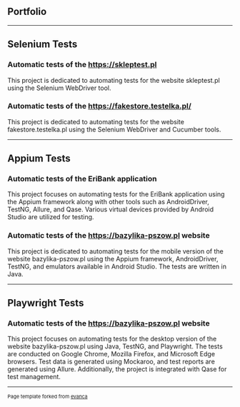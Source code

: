 ## Portfolio

---

## Selenium Tests 

### Automatic tests of the https://skleptest.pl

This project is dedicated to automating tests for the website skleptest.pl using the Selenium WebDriver tool.

### Automatic tests of the https://fakestore.testelka.pl/

This project is dedicated to automating tests for the website fakestore.testelka.pl using the Selenium WebDriver and Cucumber tools.

---

## Appium Tests

### Automatic tests of the EriBank application

This project focuses on automating tests for the EriBank application using the Appium framework along with other tools such as AndroidDriver, TestNG, Allure, and Qase. Various virtual devices provided by Android Studio are utilized for testing.

### Automatic tests of the https://bazylika-pszow.pl website

This project is dedicated to automating tests for the mobile version of the website bazylika-pszow.pl using the Appium framework, AndroidDriver, TestNG, and emulators available in Android Studio. The tests are written in Java.

---

## Playwright Tests

### Automatic tests of the https://bazylika-pszow.pl website

This project focuses on automating tests for the desktop version of the website bazylika-pszow.pl using Java, TestNG, and Playwright. The tests are conducted on Google Chrome, Mozilla Firefox, and Microsoft Edge browsers. Test data is generated using Mockaroo, and test reports are generated using Allure. Additionally, the project is integrated with Qase for test management.

---
<p style="font-size:11px">Page template forked from <a href="https://github.com/evanca/quick-portfolio">evanca</a></p>
<!-- Remove above link if you don't want to attibute -->
